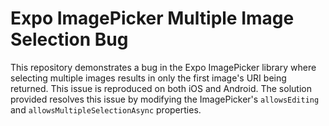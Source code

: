 # Expo ImagePicker Multiple Image Selection Bug

This repository demonstrates a bug in the Expo ImagePicker library where selecting multiple images results in only the first image's URI being returned.  This issue is reproduced on both iOS and Android.  The solution provided resolves this issue by modifying the ImagePicker's `allowsEditing` and `allowsMultipleSelectionAsync` properties.